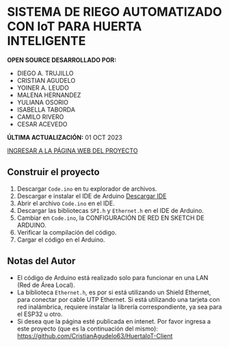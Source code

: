 # SISTEMA DE RIEGO AUTOMATIZADO CON IoT PARA HUERTA INTELIGENTE

**OPEN SOURCE DESARROLLADO POR:**

- DIEGO A. TRUJILLO
- CRISTIAN AGUDELO
- YOINER A. LEUDO
- MALENA HERNANDEZ
- YULIANA OSORIO
- ISABELLA TABORDA
- CAMILO RIVERO
- CESAR ACEVEDO

**ÚLTIMA ACTUALIZACIÓN:** 01 OCT 2023

[INGRESAR A LA PÁGINA WEB DEL PROYECTO](https://cristiangudelo63.wixsite.com/huertaiot)

## Construir el proyecto

1. Descargar `Code.ino` en tu explorador de archivos.
2. Descargar e instalar el IDE de Arduino [Descargar IDE](https://www.arduino.cc/en/software)
3. Abrir el archivo `Code.ino` en el IDE.
4. Descargar las bibliotecas `SPI.h` y `Ethernet.h` en el IDE de Arduino.
5. Cambiar en `Code.ino`, la CONFIGURACIÓN DE RED EN SKETCH DE ARDUINO.
6. Verificar la compilación del código.
7. Cargar el código en el Arduino.

## Notas del Autor

- El código de Arduino está realizado solo para funcionar en una LAN (Red de Área Local).
- La biblioteca `Ethernet.h`, es por si está utilizando un Shield Ethernet, para conectar por cable UTP Ethernet. Si está utilizando una tarjeta con red inalámbrica, requiere instalar la librería correspondiente, ya sea para el ESP32 u otro.
- Si desea que la página esté publicada en intenet. Por favor ingresa a este proyecto (que es la continuación del mismo): https://github.com/CristianAgudelo63/HuertaIoT-Client